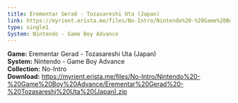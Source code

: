 ```yaml
---
title: Erementar Gerad - Tozasareshi Uta (Japan)
link: https://myrient.erista.me/files/No-Intro/Nintendo%20-%20Game%20Boy%20Advance/Erementar%20Gerad%20-%20Tozasareshi%20Uta%20(Japan).zip
type: single1
System: Nintendo - Game Boy Advance
---
```

<b>Game:</b> Erementar Gerad - Tozasareshi Uta (Japan)<br>
<b>System:</b> Nintendo - Game Boy Advance<br>
<b>Collection:</b> No-Intro<br>
<b>Download:</b> https://myrient.erista.me/files/No-Intro/Nintendo%20-%20Game%20Boy%20Advance/Erementar%20Gerad%20-%20Tozasareshi%20Uta%20(Japan).zip